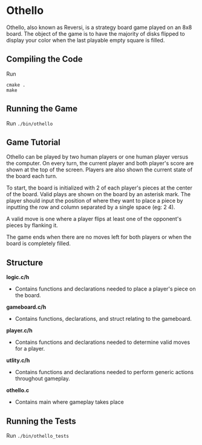 # Othello

Othello, also known as Reversi, is a strategy board game played on an 8x8 board. The object of the game is to have the majority of disks flipped to display your color when the last playable empty square is filled.

## Compiling the Code
Run

```
cmake .
make
```

## Running the Game

Run `./bin/othello`

## Game Tutorial
Othello can be played by two human players or one human player versus the computer. On every turn, the current player and both player's score are shown at the top of the screen. Players are also shown the current state of the board each turn. 

To start, the board is initialized with 2 of each player's pieces at the center of the board. Valid plays are shown on the board by an asterisk mark. The player should input the position of where they want to place a piece by inputting the row and column separated by a single space (eg: 2 4).

A valid move is one where a player flips at least one of the opponent's pieces by flanking it.

The game ends when there are no moves left for both players or when the board is completely filled.

## Structure
**logic.c/h**
* Contains functions and declarations needed to place a player's piece on the board.

**gameboard.c/h**
* Contains functions, declarations, and struct relating to the gameboard.

**player.c/h**
* Contains functions and declarations needed to determine valid moves for a player.

**utlity.c/h**
* Contains functions and declarations needed to perform generic actions throughout gameplay.

**othello.c**
* Contains main where gameplay takes place

## Running the Tests

Run `./bin/othello_tests`
